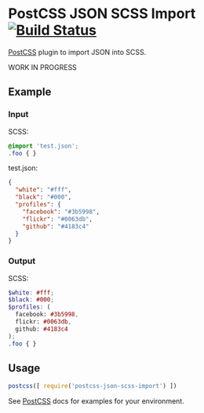 # PostCSS JSON SCSS Import [![Build Status][ci-img]][ci]

[PostCSS] plugin to import JSON into SCSS.

[PostCSS]: https://github.com/postcss/postcss
[ci-img]:  https://travis-ci.org/mhyfritz/postcss-json-scss-import.svg
[ci]:      https://travis-ci.org/mhyfritz/postcss-json-scss-import

WORK IN PROGRESS

## Example

### Input

SCSS:
```scss
@import 'test.json';
.foo { }
```

test.json:
```JSON
{
  "white": "#fff",
  "black": "#000",
  "profiles": {
    "facebook": "#3b5998",
    "flickr": "#0063db",
    "github": "#4183c4"
  }
}
```

### Output

SCSS:
```scss
$white: #fff;
$black: #000;
$profiles: (
  facebook: #3b5998,
  flickr: #0063db,
  github: #4183c4
);
.foo { }
```

## Usage

```js
postcss([ require('postcss-json-scss-import') ])
```

See [PostCSS] docs for examples for your environment.
